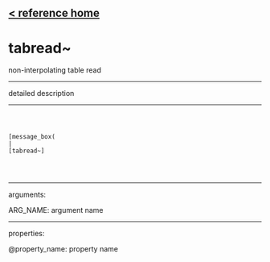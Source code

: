 [< reference home](ceammc_lib.html)
---

# tabread~


non-interpolating table read

---

detailed description
<br>


---


```



[message_box(                                 
|
[tabread~]


            
```

---
arguments:

ARG_NAME: argument name<br>

---
properties:

@property_name: property name<br>

